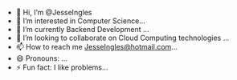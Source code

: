 - 👋 Hi, I’m @JesseIngles
- 👀 I’m interested in Computer Science...
- 🌱 I’m currently Backend Development ...
- 💞️ I’m looking to collaborate on Cloud Computing technologies ...
- 📫 How to reach me JesseIngles@hotmail.com...
- 😄 Pronouns: ...
- ⚡ Fun fact: I like problems...

<!---
JesseIngles/JesseIngles is a ✨ special ✨ repository because its `README.md` (this file) appears on your GitHub profile.
You can click the Preview link to take a look at your changes.
--->
